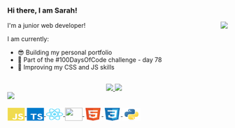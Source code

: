 ### Hi there, I am Sarah!
<img align="right" height="150" src="https://cdn.discordapp.com/attachments/788946840845549568/902356937730039908/cat-typing.gif">
I'm a junior web developer!

I am currently:
- 😎 Building my personal portfolio
- 💪 Part of the #100DaysOfCode challenge - day 78
- 🎉 Improving my CSS and JS skills


##

<div align="center">
  <a href="#">
  <img height="160em" src="https://github-readme-stats.vercel.app/api?username=Helcony&show_icons=true&theme=dracula&include_all_commits=true&count_private=true"/>
  <img height="160em" src="https://github-readme-stats.vercel.app/api/top-langs/?username=Helcony&layout=compact&langs_count=7&theme=dracula"/>
</div>
<img src="https://wakatime.com/share/@d3a354e7-d60d-4ccb-82d6-b30e236bacf0/b68dafae-4f70-4c5c-8009-3cab12837e30.svg"><img>
<div style="display: inline_block"><br>
 <img align="center" height="30" width="40" src="https://raw.githubusercontent.com/devicons/devicon/master/icons/javascript/javascript-plain.svg">
 <img align="center" height="30" width="40" src="https://raw.githubusercontent.com/devicons/devicon/master/icons/typescript/typescript-plain.svg">
 <img align="center" height="30" width="40" src="https://raw.githubusercontent.com/devicons/devicon/master/icons/react/react-original.svg">
 <img align="center" height="30" width="40" src="https://cdn.jsdelivr.net/gh/devicons/devicon/icons/nodejs/nodejs-original.svg">
 <img align="center" height="30" width="40" src="https://raw.githubusercontent.com/devicons/devicon/master/icons/html5/html5-original.svg">
 <img align="center" height="30" width="40" src="https://raw.githubusercontent.com/devicons/devicon/master/icons/css3/css3-original.svg">
 <img align="center" height="30" width="40" src="https://raw.githubusercontent.com/devicons/devicon/master/icons/python/python-original.svg">
</div>
